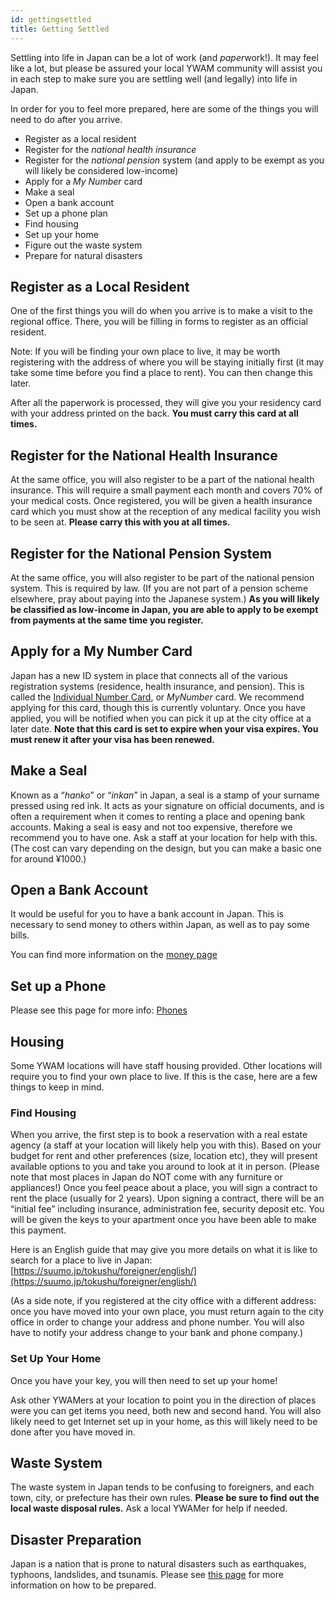 ```yaml
---
id: gettingsettled
title: Getting Settled
---
```


Settling into life in Japan can be a lot of work (and *paper*work!). It may feel like a lot, but please be assured your local YWAM community will assist you in each step to make sure you are settling well (and legally) into life in Japan.

In order for you to feel more prepared, here are some of the things you will need to do after you arrive.

- Register as a local resident
- Register for the *national health insurance*
- Register for the *national pension* system (and apply to be exempt as you will likely be considered low-income)
- Apply for a *My Number* card
- Make a seal
- Open a bank account
- Set up a phone plan
- Find housing
- Set up your home
- Figure out the waste system
- Prepare for natural disasters

## Register as a Local Resident

One of the first things you will do when you arrive is to make a visit to the regional office. There, you will be filling in forms to register as an official resident.

Note: If you will be finding your own place to live, it may be worth registering with the address of where you will be staying initially first (it may take some time before you find a place to rent). You can then change this later.

After all the paperwork is processed, they will give you your residency card with your address printed on the back. **You must carry this card at all times.**

## Register for the National Health Insurance

At the same office, you will also register to be a part of the national health insurance. This will require a small payment each month and covers 70% of your medical costs. Once registered, you will be given a health insurance card which you must show at the reception of any medical facility you wish to be seen at. **Please carry this with you at all times.**

## Register for the National Pension System

At the same office, you will also register to be part of the national pension system. This is required by law. (If you are not part of a pension scheme elsewhere, pray about paying into the Japanese system.) **As you will likely be classified as low-income in Japan, you are able to apply to be exempt from payments at the same time you register.**

## Apply for a My Number Card

Japan has a new ID system in place that connects all of the various registration systems (residence, health insurance, and pension). This is called the [Individual Number Card](https://www.kojinbango-card.go.jp/en/), or *MyNumber* card. We recommend applying for this card, though this is currently voluntary. Once you have applied, you will be notified when you can pick it up at the city office at a later date. **Note that this card is set to expire when your visa expires. You must renew it after your visa has been renewed.**

## Make a Seal

Known as a “*hanko*” or “*inkan*” in Japan, a seal is a stamp of your surname pressed using red ink. It acts as your signature on official documents, and is often a requirement when it comes to renting a place and opening bank accounts. Making a seal is easy and not too expensive, therefore we recommend you to have one. Ask a staff at your location for help with this. (The cost can vary depending on the design, but you can make a basic one for around ¥1000.)

## Open a Bank Account

It would be useful for you to have a bank account in Japan. This is necessary to send money to others within Japan, as well as to pay some bills.

You can find more information on the [money page](money.md)

## Set up a Phone

Please see this page for more info: [Phones](phones.md)

## Housing

Some YWAM locations will have staff housing provided. Other locations will require you to find your own place to live. If this is the case, here are a few things to keep in mind.

### Find Housing

When you arrive, the first step is to book a reservation with a real estate agency (a staff at your location will likely help you with this). Based on your budget for rent and other preferences (size, location etc), they will present available options to you and take you around to look at it in person. (Please note that most places in Japan do NOT come with any furniture or appliances!) Once you feel peace about a place, you will sign a contract to rent the place (usually for 2 years). Upon signing a contract, there will be an “initial fee” including insurance, administration fee, security deposit etc. You will be given the keys to your apartment once you have been able to make this payment.

Here is an English guide that may give you more details on what it is like to search for a place to live in Japan: [https://suumo.jp/tokushu/foreigner/english/](https://suumo.jp/tokushu/foreigner/english/)

(As a side note, if you registered at the city office with a different address: once you have moved into your own place, you must return again to the city office in order to change your address and phone number. You will also have to notify your address change to your bank and phone company.)

### Set Up Your Home

Once you have your key, you will then need to set up your home!

Ask other YWAMers at your location to point you in the direction of places were you can get items you need, both new and second hand. You will also likely need to get Internet set up in your home, as this will likely need to be done after you have moved in.

## Waste System

The waste system in Japan tends to be confusing to foreigners, and each town, city, or prefecture has their own rules. **Please be sure to find out the local waste disposal rules.** Ask a local YWAMer for help if needed.

## Disaster Preparation

Japan is a nation that is prone to natural disasters such as earthquakes, typhoons, landslides, and tsunamis. Please see [this page](disaster.md) for more information on how to be prepared.
